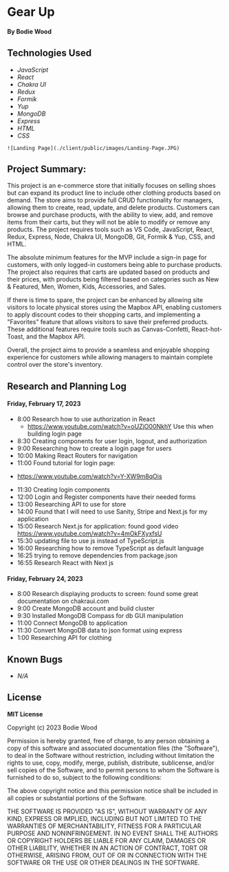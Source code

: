 # Gear Up

#### By Bodie Wood

## Technologies Used

* _JavaScript_
* _React_
* _Chakra UI_
* _Redux_
* _Formik_
* _Yup_
* _MongoDB_
* _Express_
* _HTML_
* _CSS_


`![Landing Page](./client/public/images/Landing-Page.JPG)`


## Project Summary: 

This project is an e-commerce store that initially focuses on selling shoes but can expand its product line to include other clothing products based on demand. The store aims to provide full CRUD functionality for managers, allowing them to create, read, update, and delete products. Customers can browse and purchase products, with the ability to view, add, and remove items from their carts, but they will not be able to modify or remove any products. The project requires tools such as VS Code, JavaScript, React, Redux, Express, Node, Chakra UI, MongoDB, Git, Formik & Yup, CSS, and HTML.

The absolute minimum features for the MVP include a sign-in page for customers, with only logged-in customers being able to purchase products. The project also requires that carts are updated based on products and their prices, with products being filtered based on categories such as New & Featured, Men, Women, Kids, Accessories, and Sales.

If there is time to spare, the project can be enhanced by allowing site visitors to locate physical stores using the Mapbox API, enabling customers to apply discount codes to their shopping carts, and implementing a "Favorites" feature that allows visitors to save their preferred products. These additional features require tools such as Canvas-Confetti, React-hot-Toast, and the Mapbox API.

Overall, the project aims to provide a seamless and enjoyable shopping experience for customers while allowing managers to maintain complete control over the store's inventory.


## Research and Planning Log
#### Friday, February 17, 2023
* 8:00 Research how to use authorization in React
  - https://www.youtube.com/watch?v=oUZjO00NkhY Use this when building login page
* 8:30 Creating components for user login, logout, and authorization
* 9:00 Researching how to create a login page for users
* 10:00 Making React Routers for navigation
* 11:00 Found tutorial for login page:
 - https://www.youtube.com/watch?v=Y-XW9m8qOis
* 11:30 Creating login components
* 12:00 Login and Register components have their needed forms
* 13:00 Researching API to use for store
* 14:00 Found that I will need to use Sanity, Stripe and Next.js for my application
* 15:00 Research Next.js for application: found good video https://www.youtube.com/watch?v=4mOkFXyxfsU
* 15:30 updating file to use js instead of TypeScript.js
* 16:00 Researching how to remove TypeScript as default language
* 16:25 trying to remove dependencies from package.json
* 16:55 Research React with Next js

#### Friday, February 24, 2023
* 8:00 Research displaying products to screen: found some great documentation on chakraui.com
* 9:00 Create MongoDB account and build cluster
* 9:30 Installed MongoDB Compass for db GUI manipulation
* 11:00 Connect MongoDB to application
* 11:30 Convert MongoDB data to json format using express
* 1:00 Researching API for clothing

## Known Bugs
* _N/A_

## License

**MIT License**

Copyright (c) 2023 Bodie Wood

Permission is hereby granted, free of charge, to any person obtaining a copy of this software and associated documentation files (the "Software"), to deal in the Software without restriction, including without limitation the rights to use, copy, modify, merge, publish, distribute, sublicense, and/or sell copies of the Software, and to permit persons to whom the Software is furnished to do so, subject to the following conditions:

The above copyright notice and this permission notice shall be included in all copies or substantial portions of the Software.

THE SOFTWARE IS PROVIDED "AS IS", WITHOUT WARRANTY OF ANY KIND, EXPRESS OR IMPLIED, INCLUDING BUT NOT LIMITED TO THE WARRANTIES OF MERCHANTABILITY, FITNESS FOR A PARTICULAR PURPOSE AND NONINFRINGEMENT. IN NO EVENT SHALL THE AUTHORS OR COPYRIGHT HOLDERS BE LIABLE FOR ANY CLAIM, DAMAGES OR OTHER LIABILITY, WHETHER IN AN ACTION OF CONTRACT, TORT OR OTHERWISE, ARISING FROM, OUT OF OR IN CONNECTION WITH THE SOFTWARE OR THE USE OR OTHER DEALINGS IN THE SOFTWARE.